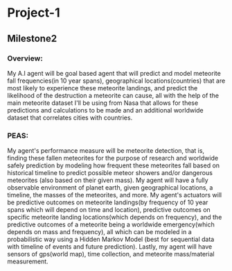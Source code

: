 # Project-1
## Milestone2

### Overview:
My A.I agent will be goal based agent that will predict and model meteorite fall frequencies(in 10 year spans), geographical locations(countries) that are most likely to experience these meteorite landings, and predict the likelihood of the destruction a meteorite can cause, all with the help of the main meteorite dataset I'll be using from Nasa that allows for these predictions and calculations to be made and an additional worldwide dataset that correlates cities with countries.

### PEAS:
My agent's performance measure will be meteorite detection, that is, finding these fallen meteorites for the purpose of research and worldwide safely prediction by modeling how frequent these meteorites fall based on historical timeline to predict possible meteor showers and/or dangerous meteorites (also based on their given mass). My agent will have a fully observable environment of planet earth, given geographical locations, a timeline, the masses of the meteorites, and more. 
My agent's actuators will be predictive outcomes on meteorite landings(by frequency of 10 year spans which will depend on time and location), predictive outcomes on specific meteorite landing locations(which depends on frequency), and the predictive outcomes of a meteorite being a worldwide emergency(which depends on mass and frequency), all which can be modeled in a probabilistic way using a Hidden Markov Model (best for sequential data with timeline of events and future prediction). Lastly, my agent will have sensors of gps(world map), time collection, and meteorite mass/material measurement.
